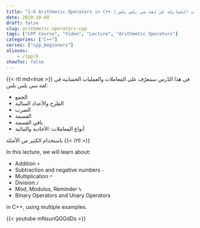 ```yaml
---
title: "1-6 Arithmetic Operators in C++ | المعاملات والعمليّات الحسابيّة في لغة سي بلس بلس"
date: 2020-10-08
draft: false
slug: arithmetic-operators-cpp
tags: ["CPP Course", "Video", "Lecture", "Arithmetic Operators"]
categories: ["C++"]
series: ["cpp_beginners"]
aliases:
    - /cpp/6
showToc: false
---
```


{{< rtl md=true >}}
في هذا الدّرس سنتعرّف على المعاملات والعمليات الحسابية في لغة سي بلس بلس:
- الجمع
- الطرح والأعداد السالبة
-  الضرب
- القسمة
- باقي القسمة
- أنواع المعاملات: الأحادية والثنائية

باستخدام الكثير من الأمثلة
{{< /rtl >}}

In this lecture, we will learn about:
- Addition `+`
- Subtraction and negative numbers `-`
- Multiplication `*`
- Division `/`
- Mod, Modulus, Reminder `%`
- Binary Operators and Unary Operators

in C++, using multiple examples.


{{< youtube mNsunQGGdDs >}}